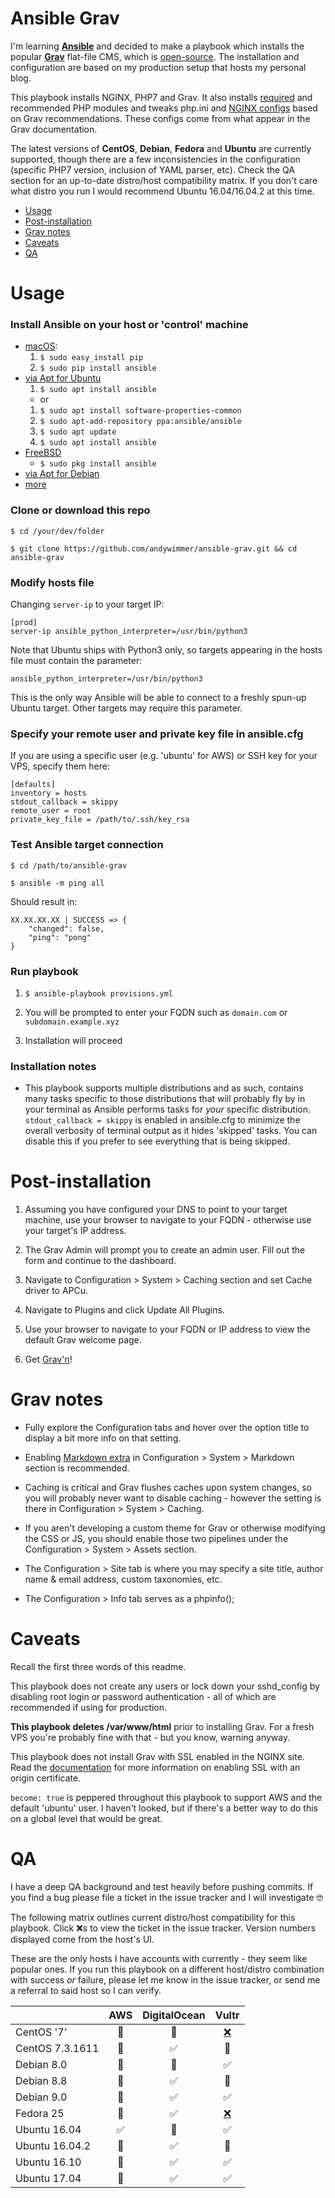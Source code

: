 # Ansible Grav

I'm learning **[Ansible](https://www.ansible.com/)** and decided to make a playbook which installs the popular **[Grav](https://getgrav.org/)** flat-file CMS, which is [open-source](https://github.com/getgrav/grav). The installation and configuration are based on my production setup that hosts my personal blog.

This playbook installs NGINX, PHP7 and Grav. It also installs [required](https://learn.getgrav.org/basics/requirements#php-requirements) and recommended PHP modules and tweaks php.ini and [NGINX configs](https://learn.getgrav.org/webservers-hosting/local/nginx) based on Grav recommendations. These configs come from what appear in the Grav documentation.

The latest versions of **CentOS**, **Debian**, **Fedora** and **Ubuntu** are currently supported, though there are a few inconsistencies in the configuration (specific PHP7 version, inclusion of YAML parser, etc). Check the QA section for an up-to-date distro/host compatibility matrix. If you don't care what distro you run I would recommend Ubuntu 16.04/16.04.2 at this time.

*   [Usage](#usage)
*   [Post-installation](#post-installation)
*   [Grav notes](#grav-notes)
*   [Caveats](#caveats)
*   [QA](#qa)

# Usage

### Install Ansible on your host or 'control' machine

*   [macOS](http://docs.ansible.com/ansible/intro_installation.html#latest-releases-via-pip):
    1.  `$ sudo easy_install pip`
    2.  `$ sudo pip install ansible`
*   [via Apt for Ubuntu](http://docs.ansible.com/ansible/intro_installation.html#latest-releases-via-apt-ubuntu)
    1.  `$ sudo apt install ansible`
    *   or  
    1.  `$ sudo apt install software-properties-common`
    2.  `$ sudo apt-add-repository ppa:ansible/ansible`
    3.  `$ sudo apt update`
    4.  `$ sudo apt install ansible`
*   [FreeBSD](http://docs.ansible.com/ansible/intro_installation.html#latest-releases-via-pkg-freebsd)
    *   `$ sudo pkg install ansible`
*   [via Apt for Debian](http://docs.ansible.com/ansible/intro_installation.html#latest-releases-via-apt-debian)
*   [more](http://docs.ansible.com/ansible/intro_installation.html#installing-the-control-machine)

### Clone or download this repo

`$ cd /your/dev/folder`

`$ git clone https://github.com/andywimmer/ansible-grav.git && cd ansible-grav`

### Modify hosts file

Changing `server-ip` to your target IP:

```
[prod]
server-ip ansible_python_interpreter=/usr/bin/python3
```
Note that Ubuntu ships with Python3 only, so targets appearing in the hosts file must contain the parameter:  

`ansible_python_interpreter=/usr/bin/python3`

This is the only way Ansible will be able to connect to a freshly spun-up Ubuntu target. Other targets may require this parameter.

### Specify your remote user and private key file in ansible.cfg

If you are using a specific user (e.g. 'ubuntu' for AWS) or SSH key for your VPS, specify them here:

```
[defaults]
inventory = hosts
stdout_callback = skippy
remote_user = root
private_key_file = /path/to/.ssh/key_rsa
```

### Test Ansible target connection

`$ cd /path/to/ansible-grav`

`$ ansible -m ping all`

Should result in:

```
XX.XX.XX.XX | SUCCESS => {
    "changed": false,
    "ping": "pong"
}
```

### Run playbook

1.   `$ ansible-playbook provisions.yml`

2.   You will be prompted to enter your FQDN such as `domain.com` or `subdomain.example.xyz`

3.   Installation will proceed

### Installation notes

*   This playbook supports multiple distributions and as such, contains many tasks specific to those distributions that will probably fly by in your terminal as Ansible performs tasks for _your_ specific distribution. `stdout_callback = skippy` is enabled in ansible.cfg to minimize the overall verbosity of terminal output as it hides 'skipped' tasks. You can disable this if you prefer to see everything that is being skipped.

# Post-installation

1.   Assuming you have configured your DNS to point to your target machine, use your browser to navigate to your FQDN - otherwise use your target's IP address.

2.   The Grav Admin will prompt you to create an admin user. Fill out the form and continue to the dashboard.

3.   Navigate to Configuration > System > Caching section and set Cache driver to APCu.

4.   Navigate to Plugins and click Update All Plugins.

5.   Use your browser to navigate to your FQDN or IP address to view the default Grav welcome page.

6.   Get [Grav'n](https://learn.getgrav.org/)!

# Grav notes

*   Fully explore the Configuration tabs and hover over the option title to display a bit more info on that setting.

*   Enabling [Markdown extra](https://michelf.ca/projects/php-markdown/extra/) in Configuration > System > Markdown section is recommended.

*   Caching is critical and Grav flushes caches upon system changes, so you will probably never want to disable caching - however the setting is there in Configuration > System > Caching.

*   If you aren't developing a custom theme for Grav or otherwise modifying the CSS or JS, you should enable those two pipelines under the Configuration > System > Assets section.

  *   The Configuration > Site tab is where you may specify a site title, author name & email address, custom taxonomies, etc.

*   The Configuration > Info tab serves as a phpinfo();

# Caveats

Recall the first three words of this readme.

This playbook does not create any users or lock down your sshd_config by disabling root login or password authentication - all of which are recommended if using for production.

**This playbook deletes /var/www/html** prior to installing Grav. For a fresh VPS you're probably fine with that - but you know, warning anyway.

This playbook does not install Grav with SSL enabled in the NGINX site. Read the  [documentation](https://learn.getgrav.org/webservers-hosting/local/nginx#using-ssl-with-an-existing-certificate) for more information on enabling SSL with an origin certificate.

`become: true` is peppered throughout this playbook to support AWS and the default 'ubuntu' user. I haven't looked, but if there's a better way to do this on a global level that would be great.

# QA

I have a deep QA background and test heavily before pushing commits. If you find a bug please file a ticket in the issue tracker and I will investigate 🤓

The following matrix outlines current distro/host compatibility for this playbook. Click ❌s to view the ticket in the issue tracker. Version numbers displayed come from the host's UI.

These are the only hosts I have accounts with currently - they seem like popular ones. If you run this playbook on a different host/distro combination with success _or_ failure, please let me know in the issue tracker, or send me a referral to said host so I can verify.

|                 | AWS | DigitalOcean | Vultr |
|-----------------|:---:|:------------:|:-----:|
| CentOS '7'      |  🚫 |       🚫      |  [❌](https://github.com/andywimmer/ansible-grav/issues/4)  |
| CentOS 7.3.1611 |  🚫 |       ✅      |   🚫  |
| Debian 8.0      |  🚫 |       🚫      |   ✅  |
| Debian 8.8      |  🚫 |       ✅      |   🚫  |
| Debian 9.0      |  🚫 |       ✅      |   ✅  |
| Fedora 25       |  🚫 |       ✅      |  [❌](https://github.com/andywimmer/ansible-grav/issues/2)  |
| Ubuntu 16.04    |  ✅ |       🚫      |   ✅  |
| Ubuntu 16.04.2  |  🚫 |       ✅      |   🚫  |
| Ubuntu 16.10    |  🚫 |       ✅      |   ✅  |
| Ubuntu 17.04    |  🚫 |       ✅      |   ✅  |
